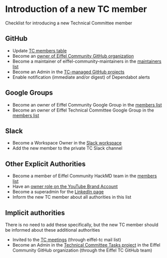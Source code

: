 # Introduction of a new TC member

Checklist for introducing a new Technical Committee member

## GitHub
- Update [TC members table](https://github.com/eiffel-community/community/blob/master/GOVERNANCE.md#technical-committee-members)
- Become an [owner of Eiffel Community GitHub organization](https://github.com/orgs/eiffel-community/people?query=role%3Aowner)
- Become a maintainer of eiffel-community-maintainers in the [maintainers list](https://github.com/orgs/eiffel-community/teams/eiffel-community-maintainers/members)
- Become an Admin in the [TC-managed GitHub projects](https://github.com/orgs/eiffel-community/projects)
- Enable notification (immediate and/or digest) of Dependabot alerts

## Google Groups
- Become an owner of Eiffel Community Google Group in the [members list](https://groups.google.com/g/eiffel-community/members)
- Become an owner of Eiffel Technical Committee Google Group in the [members list](https://groups.google.com/g/eiffel-tc/members)

## Slack
- Become a Workspace Owner in the [Slack workspace](https://eiffel-workspace.slack.com)
- Add the new member to the private TC Slack channel

## Other Explicit Authorities
- Become a member of Eiffel Community HackMD team in the [members list](https://hackmd.io/team/eiffel-community/manage#members)
- Have an [owner role on the YouTube Brand Account](https://myaccount.google.com/brandaccounts/107441924255935413470/view)
- Become a superadmin for the [LinkedIn page](https://www.linkedin.com/company/eiffel-community/)
- Inform the new TC member about all authorities in this list

## Implicit authorities

There is no need to add these specifically, but the new TC member should be informed about these additional authorities

- Invited to the [TC meetings](https://github.com/eiffel-community/community/tree/master/meetings) (through eiffel-tc mail list)
- Become an Admin in the [Technical Committee Tasks project](https://github.com/orgs/eiffel-community/projects/3/settings/access) in the Eiffel Community GitHub organization (through the Eiffel TC GitHub team)
